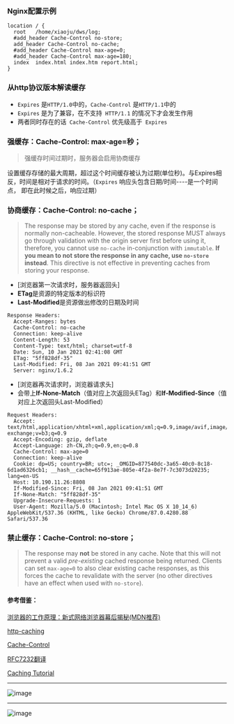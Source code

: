 ### Nginx配置示例
```
location / {
  root   /home/xiaoju/dws/log;
  #add_header Cache-Control no-store;
  add_header Cache-Control no-cache;
  #add_header Cache-Control max-age=0;
  #add_header Cache-Control max-age=180;
  index  index.html index.htm report.html;
}
```

### 从http协议版本解读缓存

- `Expires` 是`HTTP/1.0`中的，`Cache-Control` 是`HTTP/1.1`中的
- `Expires` 是为了兼容，在不支持` HTTP/1.1` 的情况下才会发生作用
- 两者同时存在的话` Cache-Control` 优先级高于` Expires`

### 强缓存：Cache-Control: max-age=秒；
> 强缓存时间过期时，服务器会启用协商缓存

设置缓存存储的最大周期，超过这个时间缓存被认为过期(单位秒)。与Expires相反，时间是相对于请求的时间。（`Expires` 响应头包含日期/时间----是一个时间点， 即在此时候之后，响应过期）

### 协商缓存：Cache-Control: no-cache；
> The response may be stored by any cache, even if the response is normally non-cacheable. However, the stored response MUST always go through validation with the origin server first before using it, therefore, you cannot use `no-cache` in-conjunction with `immutable`. **If you mean to not store the response in any cache, use `no-store` instead**. This directive is not effective in preventing caches from storing your response.

- [浏览器第一次请求时，服务器返回头] 
- **ETag**是资源的特定版本的标识符
- **Last-Modified**是资源做出修改的日期及时间
```
Response Headers:
  Accept-Ranges: bytes
  Cache-Control: no-cache
  Connection: keep-alive
  Content-Length: 53
  Content-Type: text/html; charset=utf-8
  Date: Sun, 10 Jan 2021 02:41:08 GMT
  ETag: "5ff828df-35"
  Last-Modified: Fri, 08 Jan 2021 09:41:51 GMT
  Server: nginx/1.6.2
```
- [浏览器再次请求时，浏览器请求头] 
- 会带上**If-None-Match**（值对应上次返回头ETag）和**If-Modified-Since**（值对应上次返回头Last-Modified）
```
Request Headers:
  Accept: text/html,application/xhtml+xml,application/xml;q=0.9,image/avif,image/webp,image/apng,*/*;q=0.8,application/signed-exchange;v=b3;q=0.9
  Accept-Encoding: gzip, deflate
  Accept-Language: zh-CN,zh;q=0.9,en;q=0.8
  Cache-Control: max-age=0
  Connection: keep-alive
  Cookie: dp=US; country=BR; utc=; _OMGID=877540dc-3a65-40c0-8c18-6d1ad6326cb1; __hash__cache=65f913ae-805e-4f2a-8e7f-7c3073d20235; lang=en-US
  Host: 10.190.11.26:8808
  If-Modified-Since: Fri, 08 Jan 2021 09:41:51 GMT
  If-None-Match: "5ff828df-35"
  Upgrade-Insecure-Requests: 1
  User-Agent: Mozilla/5.0 (Macintosh; Intel Mac OS X 10_14_6) AppleWebKit/537.36 (KHTML, like Gecko) Chrome/87.0.4280.88 Safari/537.36
```

### 禁止缓存：Cache-Control: no-store；
> The response may **not** be stored in any cache. Note that this will not prevent a valid _pre-existing_ cached response being returned. Clients can set `max-age=0` to also clear existing cache responses, as this forces the cache to revalidate with the server (no other directives have an effect when used with `no-store`).

#### 参考借鉴：
[浏览器的工作原理：新式网络浏览器幕后揭秘(MDN推荐)](https://www.html5rocks.com/zh/tutorials/internals/howbrowserswork/)

[http-caching](https://developers.google.com/web/fundamentals/performance/optimizing-content-efficiency/http-caching)

[Cache-Control](https://developer.mozilla.org/en-US/docs/Web/HTTP/Headers/Cache-Control)

[RFC7232翻译](https://duoani.github.io/HTTP-RFCs.zh-cn/RFC7232.html)

[Caching Tutorial](https://www.mnot.net/cache_docs/)

---


![image](https://user-images.githubusercontent.com/7278711/104113528-83878180-5335-11eb-9d08-60fa9413c73b.png)


---

![image](https://user-images.githubusercontent.com/7278711/104113532-8edaad00-5335-11eb-8539-2e953c415921.png)





